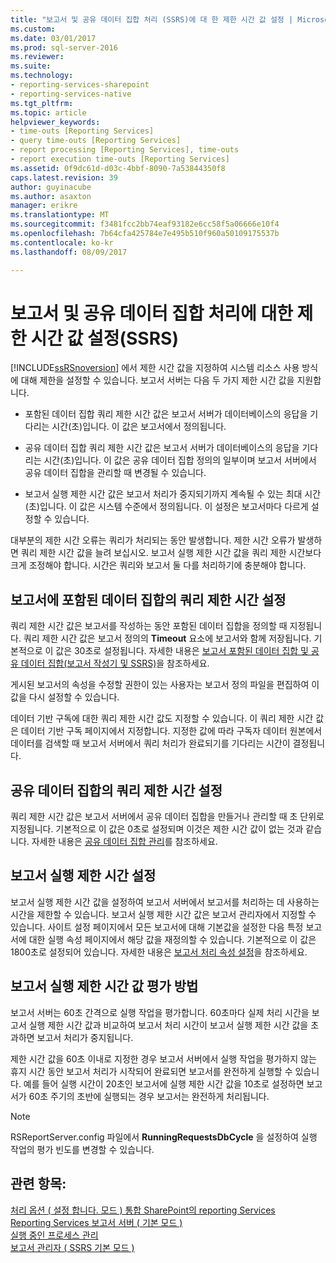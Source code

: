 ```yaml
---
title: "보고서 및 공유 데이터 집합 처리 (SSRS)에 대 한 제한 시간 값 설정 | Microsoft Docs"
ms.custom: 
ms.date: 03/01/2017
ms.prod: sql-server-2016
ms.reviewer: 
ms.suite: 
ms.technology:
- reporting-services-sharepoint
- reporting-services-native
ms.tgt_pltfrm: 
ms.topic: article
helpviewer_keywords:
- time-outs [Reporting Services]
- query time-outs [Reporting Services]
- report processing [Reporting Services], time-outs
- report execution time-outs [Reporting Services]
ms.assetid: 0f9dc61d-d03c-4bbf-8090-7a53844350f8
caps.latest.revision: 39
author: guyinacube
ms.author: asaxton
manager: erikre
ms.translationtype: MT
ms.sourcegitcommit: f3481fcc2bb74eaf93182e6cc58f5a06666e10f4
ms.openlocfilehash: 7b64cfa425784e7e495b510f960a50109175537b
ms.contentlocale: ko-kr
ms.lasthandoff: 08/09/2017

---
```

# <a name="setting-time-out-values-for-report-and-shared-dataset-processing-ssrs"></a>보고서 및 공유 데이터 집합 처리에 대한 제한 시간 값 설정(SSRS)
  [!INCLUDE[ssRSnoversion](../../includes/ssrsnoversion-md.md)] 에서 제한 시간 값을 지정하여 시스템 리소스 사용 방식에 대해 제한을 설정할 수 있습니다. 보고서 서버는 다음 두 가지 제한 시간 값을 지원합니다.  
  
-   포함된 데이터 집합 쿼리 제한 시간 값은 보고서 서버가 데이터베이스의 응답을 기다리는 시간(초)입니다. 이 값은 보고서에서 정의됩니다.  
  
-   공유 데이터 집합 쿼리 제한 시간 값은 보고서 서버가 데이터베이스의 응답을 기다리는 시간(초)입니다. 이 값은 공유 데이터 집합 정의의 일부이며 보고서 서버에서 공유 데이터 집합을 관리할 때 변경될 수 있습니다.  
  
-   보고서 실행 제한 시간 값은 보고서 처리가 중지되기까지 계속될 수 있는 최대 시간(초)입니다. 이 값은 시스템 수준에서 정의됩니다. 이 설정은 보고서마다 다르게 설정할 수 있습니다.  
  
 대부분의 제한 시간 오류는 쿼리가 처리되는 동안 발생합니다. 제한 시간 오류가 발생하면 쿼리 제한 시간 값을 늘려 보십시오. 보고서 실행 제한 시간 값을 쿼리 제한 시간보다 크게 조정해야 합니다. 시간은 쿼리와 보고서 둘 다를 처리하기에 충분해야 합니다.  
  
## <a name="setting-a-query-time-out-for-an-embedded-dataset-in-a-report"></a>보고서에 포함된 데이터 집합의 쿼리 제한 시간 설정  
 쿼리 제한 시간 값은 보고서를 작성하는 동안 포함된 데이터 집합을 정의할 때 지정됩니다. 쿼리 제한 시간 값은 보고서 정의의 **Timeout** 요소에 보고서와 함께 저장됩니다. 기본적으로 이 값은 30초로 설정됩니다. 자세한 내용은 [보고서 포함된 데이터 집합 및 공유 데이터 집합&#40;보고서 작성기 및 SSRS&#41;](../../reporting-services/report-data/report-embedded-datasets-and-shared-datasets-report-builder-and-ssrs.md)을 참조하세요.  
  
 게시된 보고서의 속성을 수정할 권한이 있는 사용자는 보고서 정의 파일을 편집하여 이 값을 다시 설정할 수 있습니다.  
  
 데이터 기반 구독에 대한 쿼리 제한 시간 값도 지정할 수 있습니다. 이 쿼리 제한 시간 값은 데이터 기반 구독 페이지에서 지정합니다. 지정한 값에 따라 구독자 데이터 원본에서 데이터를 검색할 때 보고서 서버에서 쿼리 처리가 완료되기를 기다리는 시간이 결정됩니다.  
  
## <a name="setting-a-query-time-out-for-a-shared-dataset"></a>공유 데이터 집합의 쿼리 제한 시간 설정  
 쿼리 제한 시간 값은 보고서 서버에서 공유 데이터 집합을 만들거나 관리할 때 초 단위로 지정됩니다. 기본적으로 이 값은 0초로 설정되며 이것은 제한 시간 값이 없는 것과 같습니다. 자세한 내용은 [공유 데이터 집합 관리](../../reporting-services/report-data/manage-shared-datasets.md)를 참조하세요.  
  
## <a name="setting-a-report-execution-time-out"></a>보고서 실행 제한 시간 설정  
 보고서 실행 제한 시간 값을 설정하여 보고서 서버에서 보고서를 처리하는 데 사용하는 시간을 제한할 수 있습니다. 보고서 실행 제한 시간 값은 보고서 관리자에서 지정할 수 있습니다. 사이트 설정 페이지에서 모든 보고서에 대해 기본값을 설정한 다음 특정 보고서에 대한 실행 속성 페이지에서 해당 값을 재정의할 수 있습니다. 기본적으로 이 값은 1800초로 설정되어 있습니다. 자세한 내용은 [보고서 처리 속성 설정](../../reporting-services/report-server/set-report-processing-properties.md)을 참조하세요.  
  
## <a name="how-report-execution-time-out-values-are-evaluated"></a>보고서 실행 제한 시간 값 평가 방법  
 보고서 서버는 60초 간격으로 실행 작업을 평가합니다. 60초마다 실제 처리 시간을 보고서 실행 제한 시간 값과 비교하여 보고서 처리 시간이 보고서 실행 제한 시간 값을 초과하면 보고서 처리가 중지됩니다.  
  
 제한 시간 값을 60초 이내로 지정한 경우 보고서 서버에서 실행 작업을 평가하지 않는 휴지 시간 동안 보고서 처리가 시작되어 완료되면 보고서를 완전하게 실행할 수 있습니다. 예를 들어 실행 시간이 20초인 보고서에 실행 제한 시간 값을 10초로 설정하면 보고서가 60초 주기의 초반에 실행되는 경우 보고서는 완전하게 처리됩니다.  
  
> [!NOTE]  
>  RSReportServer.config 파일에서 **RunningRequestsDbCycle** 을 설정하여 실행 작업의 평가 빈도를 변경할 수 있습니다.  
  
## <a name="see-also"></a>관련 항목:  
 [처리 옵션 &#40; 설정 합니다. 모드 &#41; 통합 SharePoint의 reporting Services](../../reporting-services/report-server-sharepoint/set-processing-options-reporting-services-in-sharepoint-integrated-mode.md)   
 [Reporting Services 보고서 서버 &#40; 기본 모드 &#41;](../../reporting-services/report-server/reporting-services-report-server-native-mode.md)   
 [실행 중인 프로세스 관리](../../reporting-services/subscriptions/manage-a-running-process.md)   
 [보고서 관리자 &#40; SSRS 기본 모드 &#41;](http://msdn.microsoft.com/library/80949f9d-58f5-48e3-9342-9e9bf4e57896)  
  
  
